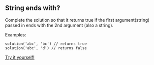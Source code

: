 ## String ends with?

Complete the solution so that it returns true if the first argument(string) passed in ends with the 2nd argument (also a string).

Examples:

```
solution('abc', 'bc') // returns true
solution('abc', 'd') // returns false
```

[Try it yourself!](https://www.codewars.com/kata/51f2d1cafc9c0f745c00037d)
